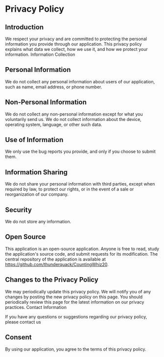 # Privacy Policy
## Introduction

We respect your privacy and are committed to protecting the personal information you provide through our application. This privacy policy explains what data we collect, how we use it, and how we protect your information.
Information Collection
## Personal Information

We do not collect any personal information about users of our application, such as name, email address, or phone number.
## Non-Personal Information

We do not collect any non-personal information except for what you voluntarily send us. We do not collect information about the device, operating system, language, or other such data.
## Use of Information

We only use the bug reports you provide, and only if you choose to submit them.
## Information Sharing

We do not share your personal information with third parties, except when required by law, to protect our rights, or in the event of a sale or reorganization of our company.
## Security

We do not store any information.
## Open Source

This application is an open-source application. Anyone is free to read, study the application's source code, and submit requests for its modification. The central repository of the application is available at https://github.com/thunderquack/CountingWhiz20.
## Changes to the Privacy Policy

We may periodically update this privacy policy. We will notify you of any changes by posting the new privacy policy on this page. You should periodically review this page for the latest information on our privacy practices.
Contact Information

If you have any questions or suggestions regarding our privacy policy, please contact us

## Consent

By using our application, you agree to the terms of this privacy policy.